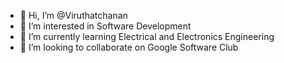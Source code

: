 - 👋 Hi, I’m @Viruthatchanan
- 👀 I’m interested in Software Development
- 🌱 I’m currently learning Electrical and Electronics Engineering
- 💞️ I’m looking to collaborate on Google Software Club


<!---
Viruthatchanan/Viruthatchanan is a ✨ special ✨ repository because its `README.md` (this file) appears on your GitHub profile.
You can click the Preview link to take a look at your changes.
--->
